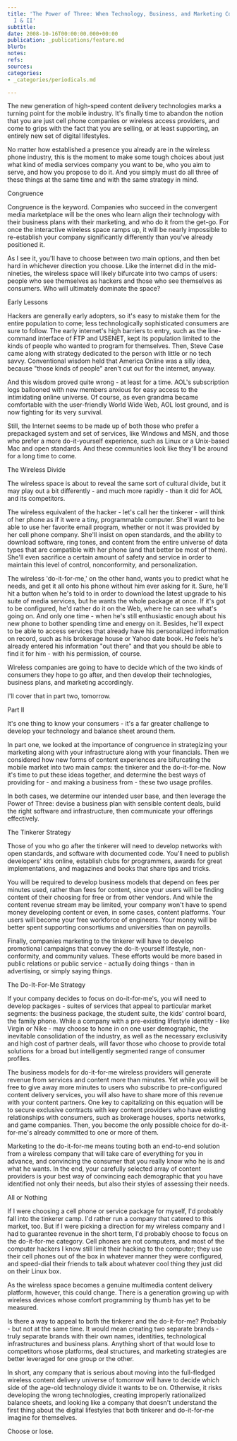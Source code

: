 ```yaml
---
title: 'The Power of Three: When Technology, Business, and Marketing Converge - Parts
  I & II'
subtitle: 
date: 2008-10-16T00:00:00.000+00:00
publication: _publications/feature.md
blurb: 
notes: 
refs: 
sources: 
categories:
- _categories/periodicals.md

---
```

The new generation of high-speed content delivery technologies marks a turning point for the mobile industry. It's finally time to abandon the notion that you are just cell phone companies or wireless access providers, and come to grips with the fact that you are selling, or at least supporting, an entirely new set of digital lifestyles.

  
No matter how established a presence you already are in the wireless phone industry, this is the moment to make some tough choices about just what kind of media services company you want to be, who you aim to serve, and how you propose to do it. And you simply must do all three of these things at the same time and with the same strategy in mind.

Congruence

Congruence is the keyword. Companies who succeed in the convergent media marketplace will be the ones who learn align their technology with their business plans with their marketing, and who do it from the get-go. For once the interactive wireless space ramps up, it will be nearly impossible to re-establish your company significantly differently than you've already positioned it.

As I see it, you'll have to choose between two main options, and then bet hard in whichever direction you choose. Like the internet did in the mid-nineties, the wireless space will likely bifurcate into two camps of users: people who see themselves as hackers and those who see themselves as consumers. Who will ultimately dominate the space?

Early Lessons

Hackers are generally early adopters, so it's easy to mistake them for the entire population to come; less technologically sophisticated consumers are sure to follow. The early internet's high barriers to entry, such as the line-command interface of FTP and USENET, kept its population limited to the kinds of people who wanted to program for themselves. Then, Steve Case came along with strategy dedicated to the person with little or no tech savvy. Conventional wisdom held that America Online was a silly idea, because "those kinds of people" aren't cut out for the internet, anyway.

And this wisdom proved quite wrong - at least for a time. AOL's subscription logs ballooned with new members anxious for easy access to the intimidating online universe. Of course, as even grandma became comfortable with the user-friendly World Wide Web, AOL lost ground, and is now fighting for its very survival.

Still, the Internet seems to be made up of both those who prefer a prepackaged system and set of services, like Windows and MSN, and those who prefer a more do-it-yourself experience, such as Linux or a Unix-based Mac and open standards. And these communities look like they'll be around for a long time to come.

The Wireless Divide

The wireless space is about to reveal the same sort of cultural divide, but it may play out a bit differently - and much more rapidly - than it did for AOL and its competitors.

The wireless equivalent of the hacker - let's call her the tinkerer - will think of her phone as if it were a tiny, programmable computer. She'll want to be able to use her favorite email program, whether or not it was provided by her cell phone company. She'll insist on open standards, and the ability to download software, ring tones, and content from the entire universe of data types that are compatible with her phone (and that better be most of them). She'll even sacrifice a certain amount of safety and service in order to maintain this level of control, nonconformity, and personalization.

The wireless 'do-it-for-me,' on the other hand, wants you to predict what he needs, and get it all onto his phone without him ever asking for it. Sure, he'll hit a button when he's told to in order to download the latest upgrade to his suite of media services, but he wants the whole package at once. If it's got to be configured, he'd rather do it on the Web, where he can see what's going on. And only one time - when he's still enthusiastic enough about his new phone to bother spending time and energy on it. Besides, he'll expect to be able to access services that already have his personalized information on record, such as his brokerage house or Yahoo date book. He feels he's already entered his information "out there" and that you should be able to find it for him - with his permission, of course.

Wireless companies are going to have to decide which of the two kinds of consumers they hope to go after, and then develop their technologies, business plans, and marketing accordingly.

I'll cover that in part two, tomorrow.

  
Part II

It's one thing to know your consumers - it's a far greater challenge to develop your technology and balance sheet around them.

In part one, we looked at the importance of congruence in strategizing your marketing along with your infrastructure along with your financials. Then we considered how new forms of content experiences are bifurcating the mobile market into two main camps: the tinkerer and the do-it-for-me. Now it's time to put these ideas together, and determine the best ways of providing for - and making a business from - these two usage profiles.

In both cases, we determine our intended user base, and then leverage the Power of Three: devise a business plan with sensible content deals, build the right software and infrastructure, then communicate your offerings effectively.

The Tinkerer Strategy

Those of you who go after the tinkerer will need to develop networks with open standards, and software with documented code. You'll need to publish developers' kits online, establish clubs for programmers, awards for great implementations, and magazines and books that share tips and tricks.

You will be required to develop business models that depend on fees per minutes used, rather than fees for content, since your users will be finding content of their choosing for free or from other vendors. And while the content revenue stream may be limited, your company won't have to spend money developing content or even, in some cases, content platforms. Your users will become your free workforce of engineers. Your money will be better spent supporting consortiums and universities than on payrolls.

Finally, companies marketing to the tinkerer will have to develop promotional campaigns that convey the do-it-yourself lifestyle, non-conformity, and community values. These efforts would be more based in public relations or public service - actually doing things - than in advertising, or simply saying things.

The Do-It-For-Me Strategy

If your company decides to focus on do-it-for-me's, you will need to develop packages - suites of services that appeal to particular market segments: the business package, the student suite, the kids' control board, the family phone. While a company with a pre-existing lifestyle identity - like Virgin or Nike - may choose to hone in on one user demographic, the inevitable consolidation of the industry, as well as the necessary exclusivity and high cost of partner deals, will favor those who choose to provide total solutions for a broad but intelligently segmented range of consumer profiles.

The business models for do-it-for-me wireless providers will generate revenue from services and content more than minutes. Yet while you will be free to give away more minutes to users who subscribe to pre-configured content delivery services, you will also have to share more of this revenue with your content partners. One key to capitalizing on this equation will be to secure exclusive contracts with key content providers who have existing relationships with consumers, such as brokerage houses, sports networks, and game companies. Then, you become the only possible choice for do-it-for-me's already committed to one or more of them.

Marketing to the do-it-for-me means touting both an end-to-end solution from a wireless company that will take care of everything for you in advance, and convincing the consumer that you really know who he is and what he wants. In the end, your carefully selected array of content providers is your best way of convincing each demographic that you have identified not only their needs, but also their styles of assessing their needs.

All or Nothing

If I were choosing a cell phone or service package for myself, I'd probably fall into the tinkerer camp. I'd rather run a company that catered to this market, too. But if I were picking a direction for my wireless company and I had to guarantee revenue in the short term, I'd probably choose to focus on the do-it-for-me category. Cell phones are not computers, and most of the computer hackers I know still limit their hacking to the computer; they use their cell phones out of the box in whatever manner they were configured, and speed-dial their friends to talk about whatever cool thing they just did on their Linux box.

As the wireless space becomes a genuine multimedia content delivery platform, however, this could change. There is a generation growing up with wireless devices whose comfort programming by thumb has yet to be measured.

Is there a way to appeal to both the tinkerer and the do-it-for-me? Probably - but not at the same time. It would mean creating two separate brands - truly separate brands with their own names, identities, technological infrastructures and business plans. Anything short of that would lose to competitors whose platforms, deal structures, and marketing strategies are better leveraged for one group or the other.

In short, any company that is serious about moving into the full-fledged wireless content delivery universe of tomorrow will have to decide which side of the age-old technology divide it wants to be on. Otherwise, it risks developing the wrong technologies, creating improperly rationalized balance sheets, and looking like a company that doesn't understand the first thing about the digital lifestyles that both tinkerer and do-it-for-me imagine for themselves.

Choose or lose.